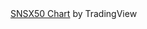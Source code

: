 <!-- TradingView Widget BEGIN -->
<div class="tradingview-widget-container">
  <div id="tradingview_6c6db"></div>
  <div class="tradingview-widget-copyright"><a href="https://in.tradingview.com/symbols/BSE-SNSX50/" rel="noopener" target="_blank"><span class="blue-text">SNSX50 Chart</span></a> by TradingView</div>
  <script type="text/javascript" src="https://s3.tradingview.com/tv.js"></script>
  <script type="text/javascript">
  new TradingView.widget(
  {
  "width": 980,
  "height": 610,
  "symbol": "BSE:SNSX50",
  "interval": "D",
  "timezone": "Asia/Kolkata",
  "theme": "light",
  "style": "1",
  "locale": "in",
  "toolbar_bg": "#f1f3f6",
  "enable_publishing": false,
  "allow_symbol_change": true,
  "container_id": "tradingview_6c6db"
}
  );
  </script>
</div>
<!-- TradingView Widget END -->
